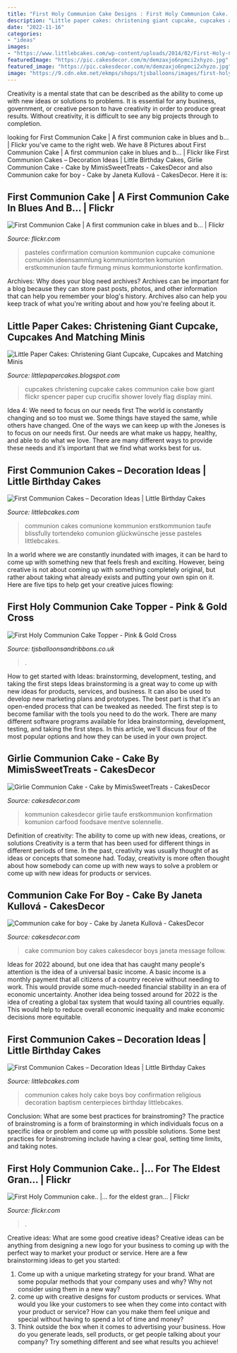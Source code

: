 ```yaml
---
title: "First Holy Communion Cake Designs : First Holy Communion Cake.. |... For The Eldest Gran…"
description: "Little paper cakes: christening giant cupcake, cupcakes and matching minis"
date: "2022-11-16"
categories:
- "ideas"
images:
- "https://www.littlebcakes.com/wp-content/uploads/2014/02/First-Holy-Communion-Cakes.jpg"
featuredImage: "https://pic.cakesdecor.com/m/demzaxjo6npmci2xhyzo.jpg"
featured_image: "https://pic.cakesdecor.com/m/demzaxjo6npmci2xhyzo.jpg"
image: "https://9.cdn.ekm.net/ekmps/shops/tjsballoons/images/first-holy-communion-cake-topper-pink-gold-cross-10089-p.jpg?v=1"
---
```



Creativity is a mental state that can be described as the ability to come up with new ideas or solutions to problems. It is essential for any business, government, or creative person to have creativity in order to produce great results. Without creativity, it is difficult to see any big projects through to completion.

	

		
looking for First Communion Cake | A first communion cake in blues and b… | Flickr you've came to the right web. We have 8 Pictures about First Communion Cake | A first communion cake in blues and b… | Flickr like First Communion Cakes – Decoration Ideas | Little Birthday Cakes, Girlie Communion Cake - Cake by MimisSweetTreats - CakesDecor and also Communion cake for boy - Cake by Janeta Kullová - CakesDecor. Here it is:
		
    
## First Communion Cake | A First Communion Cake In Blues And B… | Flickr

<img loading=lazy src="https://c1.staticflickr.com/3/2465/3592477858_d004f45e7b_b.jpg" onerror="this.onerror=null;this.src='https://tse1.mm.bing.net/th?id=OIP.vQDOdvSOGP9Re_SZZifJ8wHaLG&amp;pid=15.1';" alt="First Communion Cake | A first communion cake in blues and b… | Flickr">

_Source: flickr.com_

>pasteles confirmation comunion kommunion cupcake comunione comunión ideensammlung kommuniontorten komunion erstkommunion taufe firmung minus kommunionstorte konfirmation. 

	

Archives: Why does your blog need archives?
Archives can be important for a blog because they can store past posts, photos, and other information that can help you remember your blog's history. Archives also can help you keep track of what you're writing about and how you're feeling about it.

    
## Little Paper Cakes: Christening Giant Cupcake, Cupcakes And Matching Minis

<img loading=lazy src="http://3.bp.blogspot.com/-NsA77b2tKeQ/T6_4t-fsX4I/AAAAAAAABF4/RmYlzLKUBpg/s1600/Spencer+Bows.jpg" onerror="this.onerror=null;this.src='https://tse3.mm.bing.net/th?id=OIP.qsMKfMAGQYhZURxK_BprmwHaKX&amp;pid=15.1';" alt="Little Paper Cakes: Christening Giant Cupcake, Cupcakes and Matching Minis">

_Source: littlepapercakes.blogspot.com_

>cupcakes christening cupcake cakes communion cake bow giant flickr spencer paper cup crucifix shower lovely flag display mini. 

	

Idea 4: We need to focus on our needs first
The world is constantly changing and so too must we. Some things have stayed the same, while others have changed. One of the ways we can keep up with the Joneses is to focus on our needs first. Our needs are what make us happy, healthy, and able to do what we love. There are many different ways to provide these needs and it’s important that we find what works best for us.

    
## First Communion Cakes – Decoration Ideas | Little Birthday Cakes

<img loading=lazy src="https://www.littlebcakes.com/wp-content/uploads/2014/02/First-Holy-Communion-Cakes.jpg" onerror="this.onerror=null;this.src='https://tse4.mm.bing.net/th?id=OIP.0KVVOoK9zQZyDnKkmjfktwHaIj&amp;pid=15.1';" alt="First Communion Cakes – Decoration Ideas | Little Birthday Cakes">

_Source: littlebcakes.com_

>communion cakes comunione kommunion erstkommunion taufe blissfully tortendeko comunion glückwünsche jesse pasteles littlebcakes. 

	

In a world where we are constantly inundated with images, it can be hard to come up with something new that feels fresh and exciting. However, being creative is not about coming up with something completely original, but rather about taking what already exists and putting your own spin on it. Here are five tips to help get your creative juices flowing:

    
## First Holy Communion Cake Topper - Pink &amp; Gold Cross

<img loading=lazy src="https://9.cdn.ekm.net/ekmps/shops/tjsballoons/images/first-holy-communion-cake-topper-pink-gold-cross-10089-p.jpg?v=1" onerror="this.onerror=null;this.src='https://tse1.mm.bing.net/th?id=OIP.c1SCNmSUaQ-iKLlANXIILgHaJ4&amp;pid=15.1';" alt="First Holy Communion Cake Topper - Pink &amp; Gold Cross">

_Source: tjsballoonsandribbons.co.uk_

>. 

	

How to get started with Ideas: brainstorming, development, testing, and taking the first steps
Ideas brainstorming is a great way to come up with new ideas for products, services, and business. It can also be used to develop new marketing plans and prototypes. The best part is that it's an open-ended process that can be tweaked as needed. The first step is to become familiar with the tools you need to do the work. There are many different software programs available for Idea brainstorming, development, testing, and taking the first steps. In this article, we'll discuss four of the most popular options and how they can be used in your own project.

    
## Girlie Communion Cake - Cake By MimisSweetTreats - CakesDecor

<img loading=lazy src="https://pic.cakesdecor.com/m/demzaxjo6npmci2xhyzo.jpg" onerror="this.onerror=null;this.src='https://tse3.mm.bing.net/th?id=OIP.I2RKbtq3RZi4Nf0izdsm0QHaJ3&amp;pid=15.1';" alt="Girlie Communion Cake - Cake by MimisSweetTreats - CakesDecor">

_Source: cakesdecor.com_

>kommunion cakesdecor girlie taufe erstkommunion konfirmation komunion carfood foodsave mentve solennelle. 

	

Definition of creativity: The ability to come up with new ideas, creations, or solutions
Creativity is a term that has been used for different things in different periods of time. In the past, creativity was usually thought of as ideas or concepts that someone had. Today, creativity is more often thought about how somebody can come up with new ways to solve a problem or come up with new ideas for products or services.

    
## Communion Cake For Boy - Cake By Janeta Kullová - CakesDecor

<img loading=lazy src="https://pic.cakesdecor.com/m/woq8on4nplfi4ryz10xy.jpg" onerror="this.onerror=null;this.src='https://tse2.mm.bing.net/th?id=OIP.Rj_aotIsY6a32V9HZ5u6ogHaJ3&amp;pid=15.1';" alt="Communion cake for boy - Cake by Janeta Kullová - CakesDecor">

_Source: cakesdecor.com_

>cake communion boy cakes cakesdecor boys janeta message follow. 

	

Ideas for 2022 abound, but one idea that has caught many people's attention is the idea of a universal basic income. A basic income is a monthly payment that all citizens of a country receive without needing to work. This would provide some much-needed financial stability in an era of economic uncertainty. Another idea being tossed around for 2022 is the idea of creating a global tax system that would taxing all countries equally. This would help to reduce overall economic inequality and make economic decisions more equitable.

    
## First Communion Cakes – Decoration Ideas | Little Birthday Cakes

<img loading=lazy src="http://www.littlebcakes.com/wp-content/uploads/2014/02/Holy-Communion-Cakes.jpg" onerror="this.onerror=null;this.src='https://tse3.mm.bing.net/th?id=OIP.WV4GwMTcZmow5zUSkWmLuQHaJd&amp;pid=15.1';" alt="First Communion Cakes – Decoration Ideas | Little Birthday Cakes">

_Source: littlebcakes.com_

>communion cakes holy cake boys boy confirmation religious decoration baptism centerpieces birthday littlebcakes. 

	

Conclusion: What are some best practices for brainstroming?
The practice of brainstroming is a form of brainstorming in which individuals focus on a specific idea or problem and come up with possible solutions. Some best practices for brainstroming include having a clear goal, setting time limits, and taking notes.

    
## First Holy Communion Cake.. |... For The Eldest Gran… | Flickr

<img loading=lazy src="https://c2.staticflickr.com/8/7129/6892830422_105955b605_b.jpg" onerror="this.onerror=null;this.src='https://tse1.mm.bing.net/th?id=OIP.pN9JYO88DdHgZIz60kadHgHaE8&amp;pid=15.1';" alt="First Holy Communion cake.. |... for the eldest gran… | Flickr">

_Source: flickr.com_

>. 

	

Creative ideas: What are some good creative ideas?
Creative ideas can be anything from designing a new logo for your business to coming up with the perfect way to market your product or service. Here are a few brainstorming ideas to get you started: 
1. Come up with a unique marketing strategy for your brand. What are some popular methods that your company uses and why? Why not consider using them in a new way? 
2. come up with creative designs for custom products or services. What would you like your customers to see when they come into contact with your product or service? How can you make them feel unique and special without having to spend a lot of time and money? 
3. Think outside the box when it comes to advertising your business. How do you generate leads, sell products, or get people talking about your company? Try something different and see what results you achieve!

